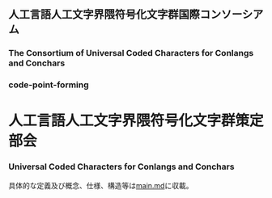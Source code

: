
## 人工言語人工文字界隈符号化文字群国際コンソーシアム
### The Consortium of Universal Coded Characters for Conlangs and Conchars

### code-point-forming

# 人工言語人工文字界隈符号化文字群策定部会
### Universal Coded Characters for Conlangs and Conchars
具体的な定義及び概念、仕様、構造等は[main.md](./main.md)に収載。
